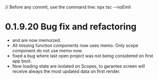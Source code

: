 // Before any commit, use the command line: npx tsc --noEmit

# 0.1.9.20 Bug fix and refactoring

- <ProjectWidgets /> and <TemplateWidgets /> are now memoized.
- All missing function components now uses memo. Only scope component do not use memo now.
- fixed a bug where last open project was not being considered on first app boot.
- Now loading state are isolated on Scopes, to garantee screen will receive always the most updated data on first render.